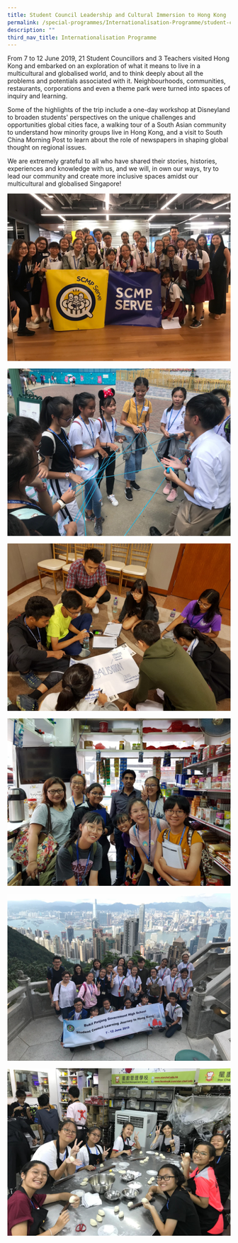 ```yaml
---
title: Student Council Leadership and Cultural Immersion to Hong Kong
permalink: /special-programmes/Internationalisation-Programme/student-council-leadership-and-cultural-immersion
description: ""
third_nav_title: Internationalisation Programme
---
```

From 7 to 12 June 2019, 21 Student Councillors and 3 Teachers visited Hong Kong and embarked on an exploration of what it means to live in a multicultural and globalised world, and to think deeply about all the problems and potentials associated with it. Neighbourhoods, communities, restaurants, corporations and even a theme park were turned into spaces of inquiry and learning.

  

Some of the highlights of the trip include a one-day workshop at Disneyland to broaden students' perspectives on the unique challenges and opportunities global cities face, a walking tour of a South Asian community to understand how minority groups live in Hong Kong, and a visit to South China Morning Post to learn about the role of newspapers in shaping global thought on regional issues.

  

We are extremely grateful to all who have shared their stories, histories, experiences and knowledge with us, and we will, in own our ways, try to lead our community and create more inclusive spaces amidst our multicultural and globalised Singapore!

![](/images/sc1.jpeg)

![](/images/sc2.jpeg)

![](/images/sc3.jpeg)

![](/images/sc4.jpeg)

![](/images/sc5.jpeg)

![](/images/sc6.jpeg)